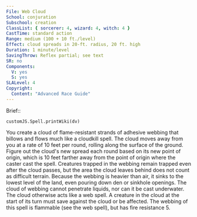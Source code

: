 ```yaml
---
File: Web Cloud
School: conjuration
Subschool: creation
ClassList: { sorcerer: 4, wizard: 4, witch: 4 }
CastTime: standard action
Range: medium (100 + 10 ft./level)
Effect: cloud spreads in 20-ft. radius, 20 ft. high
Duration: 1 minute/level
SavingThrow: Reflex partial; see text
SR: no
Components:
  V: yes
  S: yes
SLALevel: 4
Copyright:
  Content: "Advanced Race Guide"
---
```

Brief:: 

```dataviewjs
customJS.Spell.printWiki(dv)
```

You create a cloud of flame-resistant strands of adhesive webbing that billows and flows much like a cloudkill spell. The cloud moves away from you at a rate of 10 feet per round, rolling along the surface of the ground.  Figure out the cloud's new spread each round based on its new point of origin, which is 10 feet farther away from the point of origin where the caster cast the spell. Creatures trapped in the webbing remain trapped even after the cloud passes, but the area the cloud leaves behind does not count as difficult terrain.  Because the webbing is heavier than air, it sinks to the lowest level of the land, even pouring down den or sinkhole openings. The cloud of webbing cannot penetrate liquids, nor can it be cast underwater.  The cloud otherwise acts like a web spell. A creature in the cloud at the start of its turn must save against the cloud or be affected. The webbing of this spell is flammable (see the web spell), but has fire resistance 5.
